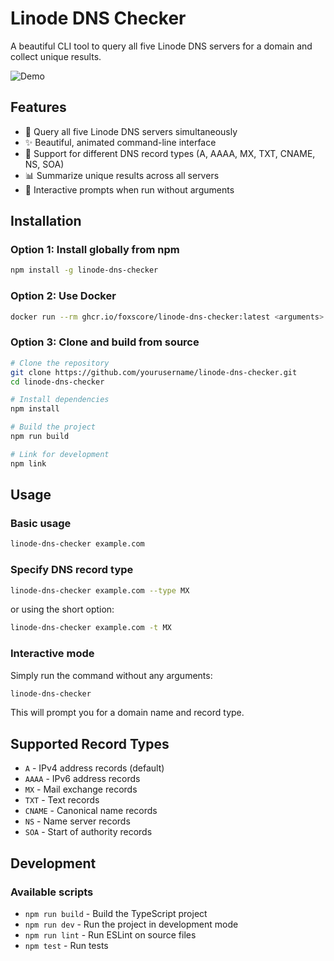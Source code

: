 # Linode DNS Checker

A beautiful CLI tool to query all five Linode DNS servers for a domain and collect unique results.

![Demo](demo.gif)

## Features

- 🚀 Query all five Linode DNS servers simultaneously
- ✨ Beautiful, animated command-line interface
- 🧩 Support for different DNS record types (A, AAAA, MX, TXT, CNAME, NS, SOA)
- 📊 Summarize unique results across all servers
- 🔄 Interactive prompts when run without arguments

## Installation

### Option 1: Install globally from npm

```bash
npm install -g linode-dns-checker
```

### Option 2: Use Docker

```bash
docker run --rm ghcr.io/foxscore/linode-dns-checker:latest <arguments>
```

### Option 3: Clone and build from source

```bash
# Clone the repository
git clone https://github.com/yourusername/linode-dns-checker.git
cd linode-dns-checker

# Install dependencies
npm install

# Build the project
npm run build

# Link for development
npm link
```

## Usage

### Basic usage

```bash
linode-dns-checker example.com
```

### Specify DNS record type

```bash
linode-dns-checker example.com --type MX
```

or using the short option:

```bash
linode-dns-checker example.com -t MX
```

### Interactive mode

Simply run the command without any arguments:

```bash
linode-dns-checker
```

This will prompt you for a domain name and record type.

## Supported Record Types

- `A` - IPv4 address records (default)
- `AAAA` - IPv6 address records
- `MX` - Mail exchange records
- `TXT` - Text records
- `CNAME` - Canonical name records
- `NS` - Name server records
- `SOA` - Start of authority records

## Development

### Available scripts

- `npm run build` - Build the TypeScript project
- `npm run dev` - Run the project in development mode
- `npm run lint` - Run ESLint on source files
- `npm test` - Run tests
